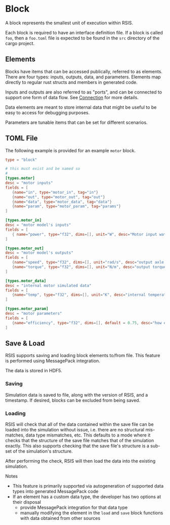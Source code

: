 # Block
A block represents the smallest unit of execution within RSIS.

Each block is required to have an interface definition file. If a block is called `foo`, then a `foo.toml` file is expected to be found in the `src` directory of the cargo project.

## Elements
Blocks have items that can be accessed publically, referred to as elements. There are four types: inputs, outputs, data, and parameters. Elements map directly to regular rust structs and members in generated code.

Inputs and outputs are also referred to as "ports", and can be connected to support one form of data flow. See [Connection](./Collection.md) for more details.

Data elements are meant to store internal data that might be useful to be easy to access for debugging purposes.

Parameters are tunable items that can be set for different scenarios.

## TOML File
The following example is provided for an example `motor` block.

```toml
type = "block"

# this must exist and be named so
# 
[types.motor]
desc = "motor inputs"
fields = [
   {name="in", type="motor_in", tag="in"}
   {name="out", type="motor_out", tag="out"}
   {name="data", type="motor_data", tag="data"}
   {name="param", type="motor_param", tag="params"}
]

[types.motor_in]
desc = "motor model's inputs"
fields = [
   { name="power", type="f32", dims=[], unit="W", desc="Motor input wattage"}
]

[types.motor_out]
desc = "motor model's outputs"
fields = [
   {name="speed", type="f32", dims=[], unit="rad/s", desc="output axle rotational speed"}
   {name="torque", type="f32", dims=[], unit="N/m", desc="output torque"}
]

[types.motor_data]
desc = "internal motor simulated data"
fields = [
   {name="temp", type="f32", dims=[], unit="K", desc="internal temperature"}
]

[types.motor_param]
desc = "motor parameters"
fields = [
   {name="efficiency", type="f32", dims=[], default = 0.75, desc="how efficient the motor is"}
]
```

## Save & Load
RSIS supports saving and loading block elements to/from file. This feature is performed using MessagePack integration.

The data is stored in HDF5.

### Saving
Simulation data is saved to file, along with the version of RSIS, and a timestamp. If desired, blocks can be excluded from being saved.

### Loading
RSIS will check that all of the data contained within the save file can be loaded into the simulation without issue, i.e. there are no structural mis-matches, data type mismatches, etc. This defaults to a mode where it checks that the structure of the save file matches that of the simulation exactly. This also supports checking that the save file's structure is a sub-set of the simulation's structure.

After performing the check, RSIS will then load the data into the existing simulation.

Notes
- This feature is primarily supported via autogeneration of supported data types into generated MessagePack code
- If an element has a custom data type, the developer has two options at their disposal
   - provide MessagePack integration for that data type
   - manually modifying the element in the `load` and `save` block functions with data obtained from other sources
